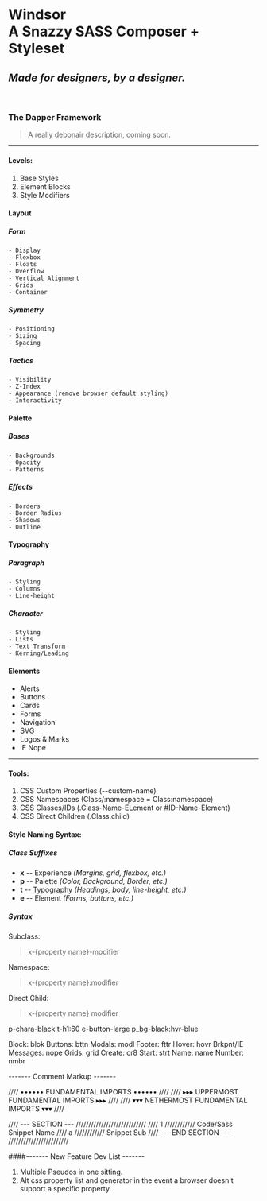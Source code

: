 # Windsor </br> A Snazzy SASS Composer + Styleset
## <i>Made for designers, by a designer.</i>
</br>

### The Dapper Framework

> A really debonair description, coming soon.

<hr>

#### Levels:
1. Base Styles
2. Element Blocks
3. Style Modifiers

#### Layout
  ##### Form
    - Display
    - Flexbox
    - Floats
    - Overflow
    - Vertical Alignment
    - Grids
    - Container
  ##### Symmetry
    - Positioning
    - Sizing
    - Spacing
  ##### Tactics
    - Visibility
    - Z-Index
    - Appearance (remove browser default styling)
    - Interactivity
#### Palette
  ##### Bases
    - Backgrounds
    - Opacity
    - Patterns
  ##### Effects
    - Borders
    - Border Radius
    - Shadows
    - Outline

#### Typography
  ##### Paragraph
    - Styling
    - Columns
    - Line-height
  ##### Character
    - Styling
    - Lists
    - Text Transform
    - Kerning/Leading

#### Elements
  - Alerts
  - Buttons
  - Cards
  - Forms
  - Navigation
  - SVG
  - Logos & Marks
  - IE Nope
<hr>

#### Tools:
  1. CSS Custom Properties (--custom-name)
  2. CSS Namespaces (Class/:namespace = Class:namespace)
  3. CSS Classes/IDs (.Class-Name-ELement or #ID-Name-Element)
  4. CSS Direct Children (.Class.child)

#### Style Naming Syntax:
##### Class Suffixes
  - **x** -- Experience _(Margins, grid, flexbox, etc.)_
  - **p** -- Palette _(Color, Background, Border, etc.)_
  - **t** -- Typography _(Headings, body, line-height, etc.)_
  - **e** -- Element _(Forms, buttons, etc.)_

##### Syntax

  Subclass:
  > x-{property name}-modifier

  Namespace:
  > x-{property name}:modifier

  Direct Child:
  > x-{property name} modifier


  p-chara-black
  t-h1:60
  e-button-large p_bg-black:hvr-blue

  Block: blok
  Buttons: bttn
	Modals: modl
	Footer: fttr
	Hover: hovr
	Brkpnt/IE Messages: nope
  Grids: grid
  Create: cr8
  Start: strt
  Name: name
  Number: nmbr

------- Comment Markup -------

//// •••••• FUNDAMENTAL IMPORTS •••••• ////
//// ▸▸▸ UPPERMOST FUNDAMENTAL IMPORTS ▸▸▸ ////
//// ▾▾▾ NETHERMOST FUNDAMENTAL IMPORTS ▾▾▾ ////

//// --- SECTION --- ////////////////////////////
  //// 1 //////////// Code/Sass Snippet Name
    //// a //////////// Snippet Sub
//// --- END SECTION --- ////////////////////////


####------- New Feature Dev List -------

1. Multiple Pseudos in one sitting.
2. Alt css property list and generator in the event a browser doesn't support a specific property.
